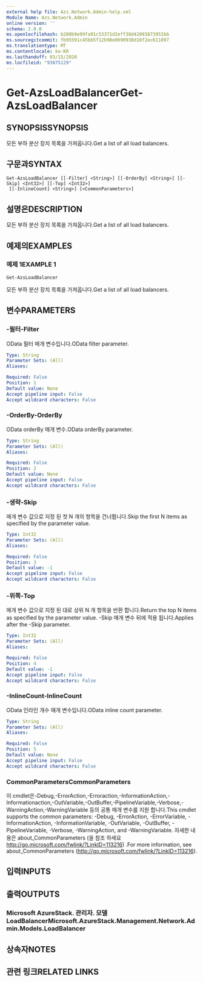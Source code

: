 ```yaml
---
external help file: Azs.Network.Admin-help.xml
Module Name: Azs.Network.Admin
online version: ''
schema: 2.0.0
ms.openlocfilehash: b280b9e99fa91c53371d2eff38d42003873951bb
ms.sourcegitcommit: fb95591c45bb5f12b98e0690938d18f2ec611897
ms.translationtype: MT
ms.contentlocale: ko-KR
ms.lasthandoff: 03/15/2020
ms.locfileid: "93875129"
---
```

# <span data-ttu-id="219a0-101">Get-AzsLoadBalancer</span><span class="sxs-lookup"><span data-stu-id="219a0-101">Get-AzsLoadBalancer</span></span>

## <span data-ttu-id="219a0-102">SYNOPSIS</span><span class="sxs-lookup"><span data-stu-id="219a0-102">SYNOPSIS</span></span>
<span data-ttu-id="219a0-103">모든 부하 분산 장치 목록을 가져옵니다.</span><span class="sxs-lookup"><span data-stu-id="219a0-103">Get a list of all load balancers.</span></span>

## <span data-ttu-id="219a0-104">구문과</span><span class="sxs-lookup"><span data-stu-id="219a0-104">SYNTAX</span></span>

```
Get-AzsLoadBalancer [[-Filter] <String>] [[-OrderBy] <String>] [[-Skip] <Int32>] [[-Top] <Int32>]
 [[-InlineCount] <String>] [<CommonParameters>]
```

## <span data-ttu-id="219a0-105">설명은</span><span class="sxs-lookup"><span data-stu-id="219a0-105">DESCRIPTION</span></span>
<span data-ttu-id="219a0-106">모든 부하 분산 장치 목록을 가져옵니다.</span><span class="sxs-lookup"><span data-stu-id="219a0-106">Get a list of all load balancers.</span></span>

## <span data-ttu-id="219a0-107">예제의</span><span class="sxs-lookup"><span data-stu-id="219a0-107">EXAMPLES</span></span>

### <span data-ttu-id="219a0-108">예제 1</span><span class="sxs-lookup"><span data-stu-id="219a0-108">EXAMPLE 1</span></span>
```
Get-AzsLoadBalancer
```

<span data-ttu-id="219a0-109">모든 부하 분산 장치 목록을 가져옵니다.</span><span class="sxs-lookup"><span data-stu-id="219a0-109">Get a list of all load balancers.</span></span>

## <span data-ttu-id="219a0-110">변수</span><span class="sxs-lookup"><span data-stu-id="219a0-110">PARAMETERS</span></span>

### <span data-ttu-id="219a0-111">-필터</span><span class="sxs-lookup"><span data-stu-id="219a0-111">-Filter</span></span>
<span data-ttu-id="219a0-112">OData 필터 매개 변수입니다.</span><span class="sxs-lookup"><span data-stu-id="219a0-112">OData filter parameter.</span></span>

```yaml
Type: String
Parameter Sets: (All)
Aliases:

Required: False
Position: 1
Default value: None
Accept pipeline input: False
Accept wildcard characters: False
```

### <span data-ttu-id="219a0-113">-OrderBy</span><span class="sxs-lookup"><span data-stu-id="219a0-113">-OrderBy</span></span>
<span data-ttu-id="219a0-114">OData orderBy 매개 변수.</span><span class="sxs-lookup"><span data-stu-id="219a0-114">OData orderBy parameter.</span></span>

```yaml
Type: String
Parameter Sets: (All)
Aliases:

Required: False
Position: 2
Default value: None
Accept pipeline input: False
Accept wildcard characters: False
```

### <span data-ttu-id="219a0-115">-생략</span><span class="sxs-lookup"><span data-stu-id="219a0-115">-Skip</span></span>
<span data-ttu-id="219a0-116">매개 변수 값으로 지정 된 첫 N 개의 항목을 건너뜁니다.</span><span class="sxs-lookup"><span data-stu-id="219a0-116">Skip the first N items as specified by the parameter value.</span></span>

```yaml
Type: Int32
Parameter Sets: (All)
Aliases:

Required: False
Position: 3
Default value: -1
Accept pipeline input: False
Accept wildcard characters: False
```

### <span data-ttu-id="219a0-117">-위쪽</span><span class="sxs-lookup"><span data-stu-id="219a0-117">-Top</span></span>
<span data-ttu-id="219a0-118">매개 변수 값으로 지정 된 대로 상위 N 개 항목을 반환 합니다.</span><span class="sxs-lookup"><span data-stu-id="219a0-118">Return the top N items as specified by the parameter value.</span></span>
<span data-ttu-id="219a0-119">-Skip 매개 변수 뒤에 적용 됩니다.</span><span class="sxs-lookup"><span data-stu-id="219a0-119">Applies after the -Skip parameter.</span></span>

```yaml
Type: Int32
Parameter Sets: (All)
Aliases:

Required: False
Position: 4
Default value: -1
Accept pipeline input: False
Accept wildcard characters: False
```

### <span data-ttu-id="219a0-120">-InlineCount</span><span class="sxs-lookup"><span data-stu-id="219a0-120">-InlineCount</span></span>
<span data-ttu-id="219a0-121">OData 인라인 개수 매개 변수입니다.</span><span class="sxs-lookup"><span data-stu-id="219a0-121">OData inline count parameter.</span></span>

```yaml
Type: String
Parameter Sets: (All)
Aliases:

Required: False
Position: 5
Default value: None
Accept pipeline input: False
Accept wildcard characters: False
```

### <span data-ttu-id="219a0-122">CommonParameters</span><span class="sxs-lookup"><span data-stu-id="219a0-122">CommonParameters</span></span>
<span data-ttu-id="219a0-123">이 cmdlet은-Debug,-ErrorAction,-Erroraction,-InformationAction,-Informationaction,-OutVariable,-OutBuffer,-PipelineVariable,-Verbose,-WarningAction,-WarningVariable 등의 공통 매개 변수를 지원 합니다.</span><span class="sxs-lookup"><span data-stu-id="219a0-123">This cmdlet supports the common parameters: -Debug, -ErrorAction, -ErrorVariable, -InformationAction, -InformationVariable, -OutVariable, -OutBuffer, -PipelineVariable, -Verbose, -WarningAction, and -WarningVariable.</span></span> <span data-ttu-id="219a0-124">자세한 내용은 about_CommonParameters (을 참조 하세요 http://go.microsoft.com/fwlink/?LinkID=113216) .</span><span class="sxs-lookup"><span data-stu-id="219a0-124">For more information, see about_CommonParameters (http://go.microsoft.com/fwlink/?LinkID=113216).</span></span>

## <span data-ttu-id="219a0-125">입력</span><span class="sxs-lookup"><span data-stu-id="219a0-125">INPUTS</span></span>

## <span data-ttu-id="219a0-126">출력</span><span class="sxs-lookup"><span data-stu-id="219a0-126">OUTPUTS</span></span>

### <span data-ttu-id="219a0-127">Microsoft AzureStack. 관리자. 모델 LoadBalancer</span><span class="sxs-lookup"><span data-stu-id="219a0-127">Microsoft.AzureStack.Management.Network.Admin.Models.LoadBalancer</span></span>

## <span data-ttu-id="219a0-128">상속자</span><span class="sxs-lookup"><span data-stu-id="219a0-128">NOTES</span></span>

## <span data-ttu-id="219a0-129">관련 링크</span><span class="sxs-lookup"><span data-stu-id="219a0-129">RELATED LINKS</span></span>
